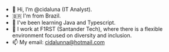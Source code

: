 - 👋 Hi, I’m @cidaluna (IT Analyst).
- 🇧🇷  I'm from Brazil.
- 👀 I've been learning Java and Typescript.
- 💞️ I work at F1RST (Santander Tech), where there is a flexible environment focused on diversity and inclusion.
- 📫 My email: cidalunna@hotmail.com

<!---
cidaluna/cidaluna is a ✨ special ✨ repository because its `README.md` (this file) appears on your GitHub profile.
You can click the Preview link to take a look at your changes.
--->
